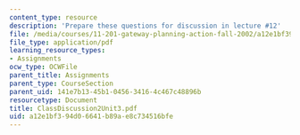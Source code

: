 ```yaml
---
content_type: resource
description: 'Prepare these questions for discussion in lecture #12'
file: /media/courses/11-201-gateway-planning-action-fall-2002/a12e1bf394d06641b89ae8c734516bfe_ClassDiscussion2Unit3.pdf
file_type: application/pdf
learning_resource_types:
- Assignments
ocw_type: OCWFile
parent_title: Assignments
parent_type: CourseSection
parent_uid: 141e7b13-45b1-0456-3416-4c467c48896b
resourcetype: Document
title: ClassDiscussion2Unit3.pdf
uid: a12e1bf3-94d0-6641-b89a-e8c734516bfe
---
```

